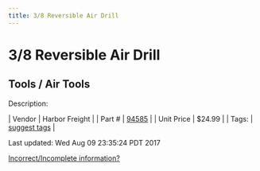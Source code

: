 ```yaml
---
title: 3/8 Reversible Air Drill
---
```


# 3/8 Reversible Air Drill
## Tools / Air Tools
Description: 	 

| Vendor | Harbor Freight | 
| Part # | [94585](http://www.harborfreight.com/air-tools/drills-screwdrivers/3-8-eighth-inch-reversible-air-drill-with-keyed-chuck-and-key-94586.html) | 
| Unit Price | $24.99 | 
| Tags: | [suggest tags](https://docs.google.com/forms/d/e/1FAIpQLSeWyY8v3RgOty-MyWmh9U0iivNYN_molChYyS-0U-o-kOAv_g/viewform) | 

Last updated: Wed Aug 09 23:35:24 PDT 2017

 [Incorrect/Incomplete information?](https://docs.google.com/forms/d/e/1FAIpQLSeWyY8v3RgOty-MyWmh9U0iivNYN_molChYyS-0U-o-kOAv_g/viewform)